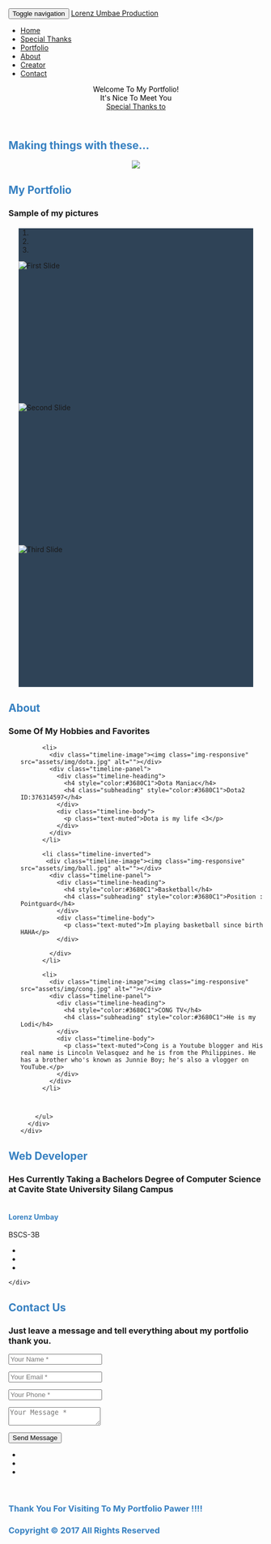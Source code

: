 <!DOCTYPE HTML>
<html>
<head>
<title>Lorenz Portfolio</title>
<meta charset="utf-8">
<meta http-equiv="X-UA-Compatible" content="IE=edge">
<meta name="viewport" content="width=device-width, initial-scale=1">
<link rel="stylesheet" type="text/css" href="assets/css/style.css">
<link rel="stylesheet" type="text/css" href="assets/css/boot.css">
<link rel="stylesheet" type="text/css" href="assets/css/font-awesome.min.css">
<link rel="stylesheet" type="text/css" href="assets/css/bootstrap.min.css">
<link rel="stylesheet" type="text/css" href="assets/css/bootstrap.css">
<link rel="stylesheet" type="text/css" href="assets/css/style_common.css">
<link rel="stylesheet" type="text/css" href="assets/css/style1.css">
<link rel='stylesheet' type='text/css' href='http://fonts.googleapis.com/css?family=Open+Sans+Condensed:700,300,300italic'>
<script src="assets/js/modernizr.custom.69142.js"></script>
<script src="assets/js/jquery-1.10.1.min.js"></script>
<script src="assets/js/bootstrap.min.js" ></script>
<style type="text/css">
.carousel{
    background: #2f4357;
    margin-top: 20px;
}
.carousel .item{
    min-height: 280px; /* Prevent carousel from being distorted if for some reason image doesn't load */
}
.carousel .item img{
    margin: 0 auto; /* Align slide image horizontally center */
}
.bs-example{
	margin: 20px;
}
</style>
</head>
<body>
<div id="page-top" class="index">
  <nav class="navbar navbar-inverse navbar-fixed-top">
    <div class="container-fluid">
      <div class="navbar-header">
        <button type="button" class="navbar-toggle collapsed" data-toggle="collapse" data-target="#bs-example-navbar-collapse-1" aria-expanded="false"><span class="sr-only">Toggle navigation</span><span class="icon-bar"></span><span class="icon-bar"></span><span class="icon-bar"></span></button>
        <a class="navbar-brand page-scroll" href="#page-top">Lorenz Umbae Production</a></div>
      <div class="collapse navbar-collapse" id="bs-example-navbar-collapse-1">
        <ul class="nav navbar-nav navbar-right">
          <li><a class="page-scroll" href="#page-top">Home</a></li>
          <li><a class="page-scroll" href="#thanks">Special Thanks</a></li>
          <li><a class="page-scroll" href="#port">Portfolio</a></li>
          <li><a class="page-scroll" href="#about">About</a></li>
          <li><a class="page-scroll" href="#team">Creator</a></li>
          <li><a class="page-scroll" href="#contact">Contact</a></li>
        </ul>
      </div>
    </div><!-- /.container-fluid -->
  </nav>
  <!-- Header -->
  <header style="background-image:url(assets/img/3218_Computer-power-abstract-binary-code.jpg)">
    <div class="container">
      <div class="intro-text">
        <div class="intro-lead-in" style="color:black ">Welcome To My Portfolio!</div>
        <div class="intro-heading" style="color:black ">It's Nice To Meet You</div>
        <a href="#thanks" class="page-scroll btn btn-success">Special Thanks to</a></div>
    </div>
  </header>
</div>
<!-- ===== services ===== -->
<section id="thanks">
  <div class="container">
    <div class="row">
      <div class="col-lg-12 text-center">
        <h2 class="section-heading" style="color:#3680C1">Making things with these...</h2>
      </div>
    </div>
    	<div class="col-md-12">
        		<center><img src="assets/img/html.jpg"></center>
		</div>	
    </div>
  </div>
</section>
<!-- ===== Team Section ===== -->
<section id="port" class="bg-danger">
  <div class="container">
    <div class="row">
      <div class="col-lg-12 text-center">
        <h2 class="section-heading" style="color:#3680C1">My Portfolio</h2>
        <h3 class="section-subheading text-muted">Sample of my pictures</h3>
      </div>
    </div>

    

<div class="bs-example">
    <div id="myCarousel" class="carousel slide" data-ride="carousel">
        <!-- Carousel indicators -->
        <ol class="carousel-indicators">
            <li data-target="#myCarousel" data-slide-to="0" class="active"></li>
            <li data-target="#myCarousel" data-slide-to="1"></li>
            <li data-target="#myCarousel" data-slide-to="2"></li>
        </ol>   
        <!-- Wrapper for carousel items -->
        <div class="carousel-inner">
            <div class="item active">
                <img src="assets/img/lorenz2.jpg" alt="First Slide">
            </div>
            <div class="item">
                <img src="assets/img/lorenz4.jpg" alt="Second Slide">
            </div>
            <div class="item">
                <img src="assets/img/lorenz5.jpg" alt="Third Slide">
            </div>
        </div>
        <!-- Carousel controls -->
        <a class="carousel-control left" href="#myCarousel" data-slide="prev">
            <span class="glyphicon glyphicon-chevron-left"></span>
        </a>
        <a class="carousel-control right" href="#myCarousel" data-slide="next">
            <span class="glyphicon glyphicon-chevron-right"></span>
        </a>
    </div>
</div>





  </div>

</section>
<script>	
Modernizr.load({
    test: Modernizr.csstransforms3d && Modernizr.csstransitions,
    yep: ['assets/js/jquery-1.10.1.min.js', 'assets/js/jquery.hoverfold.js'],
    nope: '',
    callback: function(url, result, key) {
        if (url === 'assets/js/jquery.hoverfold.js') {
            $('#grid').hoverfold();
        }
    }
});
</script> 
<!-- About Section -->
<section id="about">
  <div class="container">
    <div class="row">
      <div class="col-lg-12 text-center">
        <h2 class="section-heading" style="color:#3680C1">About</h2>
        <h3 class="section-subheading text-muted">Some Of My Hobbies and Favorites</h3>
      </div>
    </div>
    <div class="row">
      <div class="col-lg-12">
        <ul class="timeline">

          <li>
            <div class="timeline-image"><img class="img-responsive" src="assets/img/dota.jpg" alt=""></div>
            <div class="timeline-panel">
              <div class="timeline-heading">
                <h4 style="color:#3680C1">Dota Maniac</h4>
                <h4 class="subheading" style="color:#3680C1">Dota2 ID:376314597</h4>
              </div>
              <div class="timeline-body">
                <p class="text-muted">Dota is my life <3</p>
              </div>
            </div>
          </li>

          <li class="timeline-inverted">
           <div class="timeline-image"><img class="img-responsive" src="assets/img/ball.jpg" alt=""></div>
            <div class="timeline-panel">
              <div class="timeline-heading">
                <h4 style="color:#3680C1">Basketball</h4>
                <h4 class="subheading" style="color:#3680C1">Position : Pointguard</h4>
              </div>
              <div class="timeline-body">
                <p class="text-muted">Im playing basketball since birth HAHA</p>
              </div>

            </div>
          </li>

          <li>
            <div class="timeline-image"><img class="img-responsive" src="assets/img/cong.jpg" alt=""></div>
            <div class="timeline-panel">
              <div class="timeline-heading">
                <h4 style="color:#3680C1">CONG TV</h4>
                <h4 class="subheading" style="color:#3680C1">He is my Lodi</h4>
              </div>
              <div class="timeline-body">
                <p class="text-muted">Cong is a Youtube blogger and His real name is Lincoln Velasquez and he is from the Philippines. He has a brother who's known as Junnie Boy; he's also a vlogger on YouTube.</p>
              </div>
            </div>
          </li>

       
         
        </ul>
      </div>
    </div>
  </div>
</section>
<!-- ===== Team Section ===== -->
<section id="team" class="bg-success">
  <div class="container">
    <div class="row">
      <div class="col-lg-12 text-center">
        <h2 class="section-heading" style="color:#3680C1">Web Developer</h2>
        <h3 class="section-subheading text-muted">Hes Currently Taking a Bachelors Degree of Computer Science at Cavite State University Silang Campus</h3>
      </div>
    </div>
    <div class="row">
      <div class="col-sm-12">
        <div class="team-member"><img src="assets/img/lorenzdp.jpg" class="img-responsive img-rounded" alt="" >
          <h4 style="color:#3680C1" class="text-center">Lorenz Umbay</h4>
          <p class="text-muted">BSCS-3B</p>
          <ul class="list-inline social-buttons">
            <li><a href="https://twitter.com/UmbayLorenz"><i class="fa fa-twitter"></i></a></li>
            <li><a href="https://www.facebook.com/UmbaeLrnz"><i class="fa fa-facebook"></i></a></li>
            <li><a href="https://www.instagram.com/umbaeeeee"><i class="fa fa-instagram"></i></a></li>
          </ul>
        </div>
      </div>
      

     

    </div>
  </div>
</section>
<!-- ===== Contact Us ===== -->
<section id="contact">
  <div class="container">
    <div class="row">
      <div class="col-lg-12 text-center">
        <h2 class="section-heading" style="color:#3680C1">Contact Us</h2>
        <h3 class="section-subheading text-muted">Just leave a message and tell everything about my portfolio thank you.</h3>
      </div>
    </div>
    <div class="row">
      <div class="col-lg-12">
        <form action="#" method="post" name="sentMessage" id="contactForm" novalidate>
          <div class="row">
            <div class="col-md-6">
              <div class="form-group">
                <input type="text" class="form-control" placeholder="Your Name *" id="name" required>
                <p class="help-block text-danger"></p>
              </div>
              <div class="form-group">
                <input type="email" class="form-control" placeholder="Your Email *" id="email" required>
                <p class="help-block text-danger"></p>
              </div>
              <div class="form-group">
                <input type="tel" class="form-control" placeholder="Your Phone *" id="phone" required>
                <p class="help-block text-danger"></p>
              </div>
            </div>
            <div class="col-md-6">
              <div class="form-group">
                <textarea class="form-control" placeholder="Your Message *" id="message" required></textarea>
                <p class="help-block text-danger"></p>
              </div>
            </div>
            <div class="clearfix"></div>
            <div class="col-lg-12 text-center">
              <div id="success"></div>
              <button type="submit" class="btn btn-primary">Send Message</button>
            </div>
          </div>
        </form>
      </div>
    </div>
  </div>
</section>
<footer>
  <div class="container">
    <div class="row">
      <div class="col-md-4"></div>
      <div class="col-md-4 col-md-offset-">
        <ul class="list-inline social-buttons">
          <li><a href="https://twitter.com/UmbayLorenz"><i class="fa fa-twitter"></i></a></li>
          <li><a href="https://www.facebook.com/UmbaeLrnz"><i class="fa fa-facebook"></i></a></li>
          <li><a href="https://www.instagram.com/umbaeeeee"><i class="fa fa-instagram"></i></a></li>
        </ul>
      </div>
      <div class="col-md-4"></div>
    </div>
  </div>
  <br>
  <div class="container">
    <div class="row">
      <div class="col-md-3"></div>
      <div class="col-md-6">
        <h3 style="color:#3680C1">Thank You For Visiting To My Portfolio Pawer !!!!</h3>
        <h3 style="color:#3680C1">Copyright &copy; 2017 All Rights Reserved</h3>
      </div>
      <div class="col-md-3"></div>
    </div>
  </div>
</footer>
</body>
</html>
